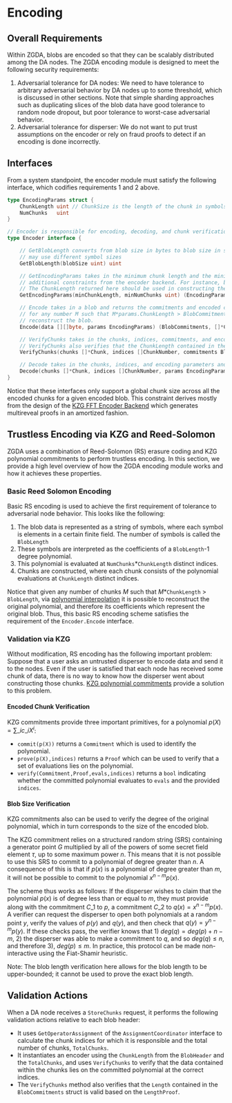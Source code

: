 # Encoding

## Overall Requirements

Within ZGDA, blobs are encoded so that they can be scalably distributed among the DA nodes. The ZGDA encoding module is designed to meet the following security requirements:

1. Adversarial tolerance for DA nodes: We need to have tolerance to arbitrary adversarial behavior by DA nodes up to some threshold, which is discussed in other sections. Note that simple sharding approaches such as duplicating slices of the blob data have good tolerance to random node dropout, but poor tolerance to worst-case adversarial behavior.
2. Adversarial tolerance for disperser: We do not want to put trust assumptions on the encoder or rely on fraud proofs to detect if an encoding is done incorrectly.

## Interfaces

From a system standpoint, the encoder module must satisfy the following interface, which codifies requirements 1 and 2 above.

```go
type EncodingParams struct {
	ChunkLength uint // ChunkSize is the length of the chunk in symbols
	NumChunks   uint
}

// Encoder is responsible for encoding, decoding, and chunk verification
type Encoder interface {

	// GetBlobLength converts from blob size in bytes to blob size in symbols. This is necessary because different encoder backends
	// may use different symbol sizes
	GetBlobLength(blobSize uint) uint

	// GetEncodingParams takes in the minimum chunk length and the minimum number of chunks and returns the encoding parameters given any
	// additional constraints from the encoder backend. For instance, both the ChunkLength and NumChunks must typically be powers of 2.
	// The ChunkLength returned here should be used in constructing the BlobHeader.
	GetEncodingParams(minChunkLength, minNumChunks uint) (EncodingParams, error)

	// Encode takes in a blob and returns the commitments and encoded chunks. The encoding will satisfy the property that
	// for any number M such that M*params.ChunkLength > BlobCommitments.Length, then any set of M chunks will be sufficient to
	// reconstruct the blob.
	Encode(data [][]byte, params EncodingParams) (BlobCommitments, []*Chunk, error)

	// VerifyChunks takes in the chunks, indices, commitments, and encoding parameters and returns an error if the chunks are invalid
	// VerifyChunks also verifies that the ChunkLength contained in the BlobCommitments is consistent with the LengthProof.
	VerifyChunks(chunks []*Chunk, indices []ChunkNumber, commitments BlobCommitments, params EncodingParams) error

	// Decode takes in the chunks, indices, and encoding parameters and returns the decoded blob
	Decode(chunks []*Chunk, indices []ChunkNumber, params EncodingParams, inputSize uint64) ([]byte, error)
}
```

Notice that these interfaces only support a global chunk size across all the encoded chunks for a given encoded blob. This constraint derives mostly from the design of the [KZG FFT Encoder Backend](encoding.md#the-kzg-fft-encoder-backend) which generates multireveal proofs in an amortized fashion.

## Trustless Encoding via KZG and Reed-Solomon

ZGDA uses a combination of Reed-Solomon (RS) erasure coding and KZG polynomial commitments to perform trustless encoding. In this section, we provide a high level overview of how the ZGDA encoding module works and how it achieves these properties.

### Basic Reed Solomon Encoding

Basic RS encoding is used to achieve the first requirement of tolerance to adversarial node behavior. This looks like the following:

1. The blob data is represented as a string of symbols, where each symbol is elements in a certain finite field. The number of symbols is called the `BlobLength`
2. These symbols are interpreted as the coefficients of a `BlobLength`-1 degree polynomial.
3. This polynomial is evaluated at `NumChunks`\*`ChunkLength` distinct indices.
4. Chunks are constructed, where each chunk consists of the polynomial evaluations at `ChunkLength` distinct indices.

Notice that given any number of chunks $M$ such that $M$\*`ChunkLength` > `BlobLength`, via [polynomial interpolation](https://en.wikipedia.org/wiki/Polynomial\_interpolation) it is possible to reconstruct the original polynomial, and therefore its coefficients which represent the original blob. Thus, this basic RS encoding scheme satisfies the requirement of the `Encoder.Encode` interface.

### Validation via KZG

Without modification, RS encoding has the following important problem: Suppose that a user asks an untrusted disperser to encode data and send it to the nodes. Even if the user is satisfied that each node has received some chunk of data, there is no way to know how the disperser went about constructing those chunks. [KZG polynomial commitments](https://dankradfeist.de/ethereum/2020/06/16/kate-polynomial-commitments.html) provide a solution to this problem.

#### Encoded Chunk Verification

KZG commitments provide three important primitives, for a polynomial $p(X) = \sum\_{i}c\_iX^i$:

* `commit(p(X))` returns a `Commitment` which is used to identify the polynomial.
* `prove(p(X),indices)` returns a `Proof` which can be used to verify that a set of evaluations lies on the polynomial.
* `verify(Commitment,Proof,evals,indices)` returns a `bool` indicating whether the committed polynomial evaluates to `evals` and the provided `indices`.

#### Blob Size Verification

KZG commitments also can be used to verify the degree of the original polynomial, which in turn corresponds to the size of the encoded blob.

The KZG commitment relies on a structured random string (SRS) containing a generator point $G$ multiplied by all of the powers of some secret field element $\tau$, up to some maximum power $n$. This means that it is not possible to use this SRS to commit to a polynomial of degree greater than $n$. A consequence of this is that if $p(x)$ is a polynomial of degree greater than $m$, it will not be possible to commit to the polynomial $x^{n-m}p(x)$.

The scheme thus works as follows: If the disperser wishes to claim that the polynomial $p(x)$ is of degree less than or equal to $m$, they must provide along with the commitment $C\_1$ to $p$, a commitment $C\_2$ to $q(x) = x^{n-m}p(x)$. A verifier can request the disperser to open both polynomials at a random point $y$, verify the values of $p(y)$ and $q(y)$, and then check that $q(y) = y^{n-m}p(y)$. If these checks pass, the verifier knows that 1) $deg(q) = deg(p) + n - m$, 2) the disperser was able to make a commitment to $q$, and so $deg(q) \le n$, and therefore 3), $deg(p) \le m$. In practice, this protocol can be made non-interactive using the Fiat-Shamir heuristic.

Note: The blob length verification here allows for the blob length to be upper-bounded; it cannot be used to prove the exact blob length.

## Validation Actions

When a DA node receives a `StoreChunks` request, it performs the following validation actions relative to each blob header:

* It uses `GetOperatorAssignment` of the `AssignmentCoordinator` interface to calculate the chunk indices for which it is responsible and the total number of chunks, `TotalChunks`.
* It instantiates an encoder using the `ChunkLength` from the `BlobHeader` and the `TotalChunks`, and uses `VerifyChunks` to verify that the data contained within the chunks lies on the committed polynomial at the correct indices.
* The `VerifyChunks` method also verifies that the `Length` contained in the `BlobCommitments` struct is valid based on the `LengthProof`.
